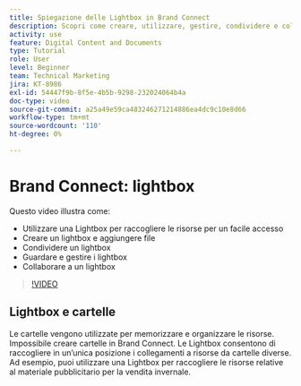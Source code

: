 ```yaml
---
title: Spiegazione delle Lightbox in Brand Connect
description: Scopri come creare, utilizzare, gestire, condividere e collaborare a un light box in Brand Connect di [!UICONTROL DAM WORKFRONT].
activity: use
feature: Digital Content and Documents
type: Tutorial
role: User
level: Beginner
team: Technical Marketing
jira: KT-8986
exl-id: 54447f9b-8f5e-4b5b-9298-232024064b4a
doc-type: video
source-git-commit: a25a49e59ca483246271214886ea4dc9c10e8d66
workflow-type: tm+mt
source-wordcount: '110'
ht-degree: 0%

---
```


# Brand Connect: lightbox

Questo video illustra come:

* Utilizzare una Lightbox per raccogliere le risorse per un facile accesso
* Creare un lightbox e aggiungere file
* Condividere un lightbox
* Guardare e gestire i lightbox
* Collaborare a un lightbox

>[!VIDEO](https://video.tv.adobe.com/v/335248/?quality=12&learn=on)

## Lightbox e cartelle

Le cartelle vengono utilizzate per memorizzare e organizzare le risorse. Impossibile creare cartelle in Brand Connect. Le Lightbox consentono di raccogliere in un’unica posizione i collegamenti a risorse da cartelle diverse. Ad esempio, puoi utilizzare una Lightbox per raccogliere le risorse relative al materiale pubblicitario per la vendita invernale.
